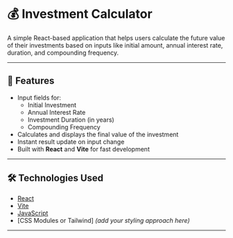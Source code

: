 # 💰 Investment Calculator

A simple React-based application that helps users calculate the future value of their investments based on inputs like initial amount, annual interest rate, duration, and compounding frequency.

---

## 🚀 Features

- Input fields for:
  - Initial Investment
  - Annual Interest Rate
  - Investment Duration (in years)
  - Compounding Frequency
- Calculates and displays the final value of the investment
- Instant result update on input change
- Built with **React** and **Vite** for fast development

---

## 🛠️ Technologies Used

- [React](https://reactjs.org/)
- [Vite](https://vitejs.dev/)
- [JavaScript](https://developer.mozilla.org/en-US/docs/Web/JavaScript)
- [CSS Modules or Tailwind] *(add your styling approach here)*

---
